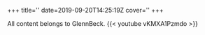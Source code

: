 +++
title=''
date=2019-09-20T14:25:19Z
cover=''
+++

All content belongs to GlennBeck.
{{< youtube vKMXA1Pzmdo >}}
